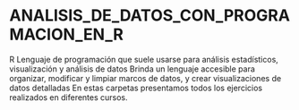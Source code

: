 # ANALISIS_DE_DATOS_CON_PROGRAMACION_EN_R

R
Lenguaje de programación que suele usarse para análisis estadísticos, visualización y análisis de datos
Brinda un lenguaje accesible para organizar, modificar y limpiar marcos de datos, y crear visualizaciones de datos detalladas
En estas carpetas presentamos todos los ejercicios realizados en diferentes cursos.
